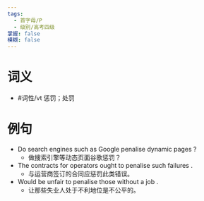 ```yaml
---
tags:
  - 首字母/P
  - 级别/高考四级
掌握: false
模糊: false
---
```

# 词义
- #词性/vt  惩罚；处罚
# 例句
- Do search engines such as Google penalise dynamic pages ?
	- 做搜索引擎等动态页面谷歌惩罚？
- The contracts for operators ought to penalise such failures .
	- 与运营商签订的合同应惩罚此类错误。
- Would be unfair to penalise those without a job .
	- 让那些失业人处于不利地位是不公平的。
